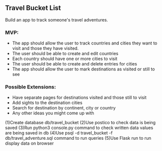 ## Travel Bucket List

Build an app to track someone's travel adventures.

### MVP:

 * The app should allow the user to track countries and cities they want to visit and those they have visited.
 * The user should be able to create and edit countries
 * Each country should have one or more cities to visit
 * The user should be able to create and delete entries for cities
 * The app should allow the user to mark destinations as visited or still to see

### Possible Extensions:

 * Have separate pages for destinations visited and those still to visit
 * Add sights to the destination cities
 * Search for destination by continent, city or country
 * Any other ideas you might come up with

(1)Create  database   db/travel_bucket
(2)Use postico to check data is being saved
(3)Run python3 console.py command to check written data  values are being saved in db
(4)Use psql -d travel_bucket -f  db/travel_adventure.sql command to run queries
(5)Use Flask run to run display data on browser

